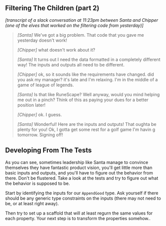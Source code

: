 ## Filtering The Children (part 2)

_\[transcript of a slack conversation at 11:23pm between Santa and Chipper (one of the elves that worked on the filtering code from yesterday)\]_

> _\[Santa\]_ We've got a big problem. That code that you gave me yesterday doesn't work!
>
> _\[Chipper\]_ what doesn't work about it?
>
> _\[Santa\]_ It turns out I need the data formatted in a completely different way! The inputs and outputs all need to be different.
>
> _\[Chipper\]_ ok, so it sounds like the requirements have changed. did you ask my manager? it's late and I'm relaxing. I'm in the middle of a game of league of legends.
>
> _\[Santa\]_ Is that like RuneScape? Well anyway, would you mind helping me out in a pinch? Think of this as paying your dues for a better position later!
>
> _\[Chipper\]_ ok. I guess.
>
> _\[Santa\]_ Wonderful! Here are the inputs and outputs! That oughta be plenty for you! Ok, I gotta get some rest for a golf game I'm havin g tomorrow. Signing off!

## Developing From The Tests

As you can see, sometimes leadership like Santa manage to convince themselves they have fantastic product vision, you'll get little more than basic inputs and outputs, and you'll have to figure out the behavior from there. Don't be flustered. Take a look at the tests and try to figure out what the behavior is supposed to be.

Start by identifying the inputs for our `AppendGood` type.  Ask yourself if there should be any generic type constraints on the inputs (there may not need to be, or at least right away).

Then try to set up a scaffold that will at least regurn the same values for each property. Your next step is to transform the properties somehow..